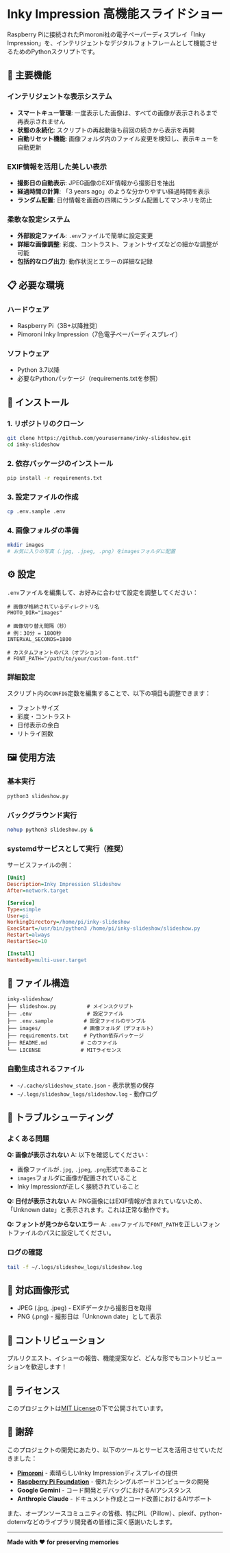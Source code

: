 # Inky Impression 高機能スライドショー

Raspberry Piに接続されたPimoroni社の電子ペーパーディスプレイ「Inky Impression」を、インテリジェントなデジタルフォトフレームとして機能させるためのPythonスクリプトです。

## 🌟 主要機能

### インテリジェントな表示システム
- **スマートキュー管理**: 一度表示した画像は、すべての画像が表示されるまで再表示されません
- **状態の永続化**: スクリプトの再起動後も前回の続きから表示を再開
- **自動リセット機能**: 画像フォルダ内のファイル変更を検知し、表示キューを自動更新

### EXIF情報を活用した美しい表示
- **撮影日の自動表示**: JPEG画像のEXIF情報から撮影日を抽出
- **経過時間の計算**: 「3 years ago」のような分かりやすい経過時間を表示
- **ランダム配置**: 日付情報を画面の四隅にランダム配置してマンネリを防止

### 柔軟な設定システム
- **外部設定ファイル**: `.env`ファイルで簡単に設定変更
- **詳細な画像調整**: 彩度、コントラスト、フォントサイズなどの細かな調整が可能
- **包括的なログ出力**: 動作状況とエラーの詳細な記録

## 📋 必要な環境

### ハードウェア
- Raspberry Pi（3B+以降推奨）
- Pimoroni Inky Impression（7色電子ペーパーディスプレイ）

### ソフトウェア
- Python 3.7以降
- 必要なPythonパッケージ（requirements.txtを参照）

## 🚀 インストール

### 1. リポジトリのクローン
```bash
git clone https://github.com/yourusername/inky-slideshow.git
cd inky-slideshow
```

### 2. 依存パッケージのインストール
```bash
pip install -r requirements.txt
```

### 3. 設定ファイルの作成
```bash
cp .env.sample .env
```

### 4. 画像フォルダの準備
```bash
mkdir images
# お気に入りの写真（.jpg, .jpeg, .png）をimagesフォルダに配置
```

## ⚙️ 設定

`.env`ファイルを編集して、お好みに合わせて設定を調整してください：

```env
# 画像が格納されているディレクトリ名
PHOTO_DIR="images"

# 画像切り替え間隔（秒）
# 例：30分 = 1800秒
INTERVAL_SECONDS=1800

# カスタムフォントのパス（オプション）
# FONT_PATH="/path/to/your/custom-font.ttf"
```

### 詳細設定

スクリプト内の`CONFIG`定数を編集することで、以下の項目も調整できます：
- フォントサイズ
- 彩度・コントラスト
- 日付表示の余白
- リトライ回数

## 🖼️ 使用方法

### 基本実行
```bash
python3 slideshow.py
```

### バックグラウンド実行
```bash
nohup python3 slideshow.py &
```

### systemdサービスとして実行（推奨）
サービスファイルの例：
```ini
[Unit]
Description=Inky Impression Slideshow
After=network.target

[Service]
Type=simple
User=pi
WorkingDirectory=/home/pi/inky-slideshow
ExecStart=/usr/bin/python3 /home/pi/inky-slideshow/slideshow.py
Restart=always
RestartSec=10

[Install]
WantedBy=multi-user.target
```

## 📁 ファイル構造

```
inky-slideshow/
├── slideshow.py          # メインスクリプト
├── .env                  # 設定ファイル
├── .env.sample          # 設定ファイルのサンプル
├── images/              # 画像フォルダ（デフォルト）
├── requirements.txt     # Python依存パッケージ
├── README.md           # このファイル
└── LICENSE             # MITライセンス
```

### 自動生成されるファイル
- `~/.cache/slideshow_state.json` - 表示状態の保存
- `~/.logs/slideshow_logs/slideshow.log` - 動作ログ

## 🔧 トラブルシューティング

### よくある問題

**Q: 画像が表示されない**
A: 以下を確認してください：
- 画像ファイルが`.jpg`, `.jpeg`, `.png`形式であること
- `images`フォルダに画像が配置されていること
- Inky Impressionが正しく接続されていること

**Q: 日付が表示されない**
A: PNG画像にはEXIF情報が含まれていないため、「Unknown date」と表示されます。これは正常な動作です。

**Q: フォントが見つからないエラー**
A: `.env`ファイルで`FONT_PATH`を正しいフォントファイルのパスに設定してください。

### ログの確認
```bash
tail -f ~/.logs/slideshow_logs/slideshow.log
```

## 📸 対応画像形式

- JPEG (.jpg, .jpeg) - EXIFデータから撮影日を取得
- PNG (.png) - 撮影日は「Unknown date」として表示

## 🤝 コントリビューション

プルリクエスト、イシューの報告、機能提案など、どんな形でもコントリビューションを歓迎します！

## 📄 ライセンス

このプロジェクトは[MIT License](LICENSE)の下で公開されています。

## 🙏 謝辞

このプロジェクトの開発にあたり、以下のツールとサービスを活用させていただきました：

- **[Pimoroni](https://pimoroni.com/)** - 素晴らしいInky Impressionディスプレイの提供
- **[Raspberry Pi Foundation](https://www.raspberrypi.org/)** - 優れたシングルボードコンピュータの開発
- **Google Gemini** - コード開発とデバッグにおけるAIアシスタンス
- **Anthropic Claude** - ドキュメント作成とコード改善におけるAIサポート

また、オープンソースコミュニティの皆様、特にPIL（Pillow）、piexif、python-dotenvなどのライブラリ開発者の皆様に深く感謝いたします。

---

**Made with ❤️ for preserving memories**

